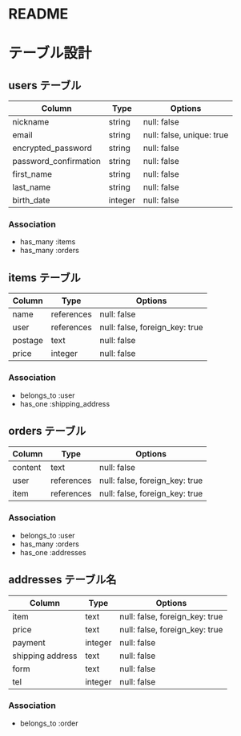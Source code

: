 # README
# テーブル設計

## users テーブル

| Column                | Type    | Options                   |
| --------------------- | ------- | ------------------------- |
| nickname              | string  | null: false               |
| email                 | string  | null: false, unique: true |
| encrypted_password    | string  | null: false               |
| password_confirmation | string  | null: false               |
| first_name            | string  | null: false               |
| last_name             | string  | null: false               |
| birth_date            | integer | null: false               |

### Association

- has_many :items
- has_many :orders

## items テーブル


| Column              | Type       | Options                        |
| ------------------- | ---------- | ------------------------------ |
| name                | references | null: false                    |
| user                | references | null: false, foreign_key: true |
| postage             | text       | null: false                    |
| price               | integer    | null: false                    |



### Association

- belongs_to :user
- has_one    :shipping_address


## orders テーブル

| Column    | Type       | Options                        |
| --------- | ---------- | ------------------------------ |
| content   | text       | null: false                    |
| user      | references | null: false, foreign_key: true |
| item      | references | null: false, foreign_key: true |


### Association

- belongs_to :user
- has_many   :orders
- has_one    :addresses

## addresses テーブル名

| Column           | Type       | Options                        |
| -----------------| ---------- | ------------------------------ |
| item             | text       | null: false, foreign_key: true |
| price            | text       | null: false, foreign_key: true |
| payment          | integer    | null: false                    |
| shipping address | text       | null: false                    |
| form             | text       | null: false                    |
| tel              | integer    | null: false                    |


### Association
- belongs_to :order



